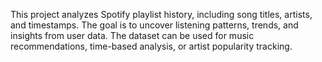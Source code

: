 This project analyzes Spotify playlist history, including song titles, artists, and timestamps. The goal is to uncover listening patterns, trends, and insights from user data. The dataset can be used for music recommendations, time-based analysis, or artist popularity tracking.
